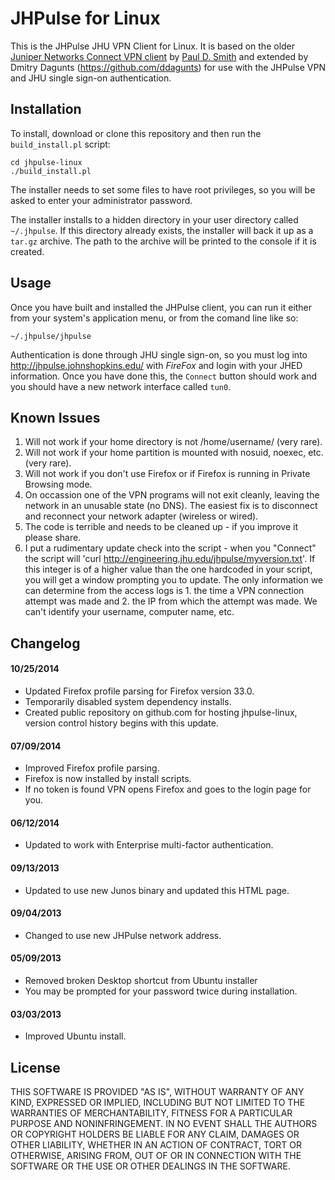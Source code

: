 JHPulse for Linux
=================

This is the JHPulse JHU VPN Client for Linux. It is based on the older [Juniper Networks Connect VPN client](https://github.com/madscientist/msjnc) by [Paul D. Smith](https://github.com/madscientist) and extended by Dmitry Dagunts (https://github.com/ddagunts) for use with the JHPulse VPN and JHU single sign-on authentication.

Installation
------------

To install, download or clone this repository and
then run the `build_install.pl` script:

```
cd jhpulse-linux
./build_install.pl
```

The installer needs to set some files to have root
privileges, so you will be asked to enter your
administrator password.

The installer installs to a hidden directory in
your user directory called `~/.jhpulse`. If this
directory already exists, the installer will back
it up as a `tar.gz` archive. The path to the archive
will be printed to the console if it is created.

Usage
-----

Once you have built and installed the JHPulse
client, you can run it either from your system's
application menu, or from the comand line like so:

```
~/.jhpulse/jhpulse
```

Authentication is done through JHU single sign-on,
so you must log into
http://jhpulse.johnshopkins.edu/ with *FireFox* and
login with your JHED information.  Once you have
done this, the `Connect` button should work and you
should have a new network interface called `tun0`.

Known Issues
------------

1. Will not work if your home directory is not /home/username/ (very rare).
2. Will not work if your home partition is mounted with nosuid, noexec, etc. (very rare). 
3. Will not work if you don't use Firefox or if Firefox is running in Private Browsing mode. 
4. On occassion one of the VPN programs will not exit cleanly, leaving the network in an unusable state (no DNS). The easiest fix is to disconnect and reconnect your network adapter (wireless or wired).
5. The code is terrible and needs to be cleaned up - if you improve it please share. 
6. I put a rudimentary update check into the script - when you "Connect" the script will 'curl http://engineering.jhu.edu/jhpulse/myversion.txt'. If this integer is of a higher value than the one hardcoded in your script, you will get a window prompting you to update. The only information we can determine from the access logs is 1. the time a VPN connection attempt was made and 2. the IP from which the attempt was made. We can't identify your username, computer name, etc. 

Changelog
---------

#### 10/25/2014 
- Updated Firefox profile parsing for Firefox version 33.0.
- Temporarily disabled system dependency installs.
- Created public repository on github.com for hosting jhpulse-linux, version control history begins with this update.

#### 07/09/2014 
- Improved Firefox profile parsing.
- Firefox is now installed by install scripts. 
- If no token is found VPN opens Firefox and goes to the login page for you. 

#### 06/12/2014 
- Updated to work with Enterprise multi-factor authentication. 

#### 09/13/2013 
- Updated to use new Junos binary and updated this HTML page. 

#### 09/04/2013 
- Changed to use new JHPulse network address. 

#### 05/09/2013 
- Removed broken Desktop shortcut from Ubuntu installer 
- You may be prompted for your password twice during installation. 

#### 03/03/2013 
- Improved Ubuntu install.

License
-------

THIS SOFTWARE IS PROVIDED "AS IS", WITHOUT WARRANTY OF ANY KIND, EXPRESSED OR IMPLIED, INCLUDING BUT NOT LIMITED TO THE WARRANTIES OF MERCHANTABILITY, FITNESS FOR A PARTICULAR PURPOSE AND NONINFRINGEMENT. IN NO EVENT SHALL THE AUTHORS OR COPYRIGHT HOLDERS BE LIABLE FOR ANY CLAIM, DAMAGES OR OTHER LIABILITY, WHETHER IN AN ACTION OF CONTRACT, TORT OR OTHERWISE, ARISING FROM, OUT OF OR IN CONNECTION WITH THE SOFTWARE OR THE USE OR OTHER DEALINGS IN THE SOFTWARE. 
